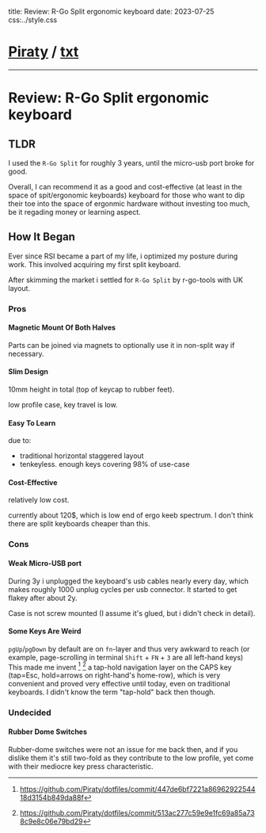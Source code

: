 title: Review: R-Go Split ergonomic keyboard
date: 2023-07-25
css:../style.css

# [Piraty](../index.md) / [txt](./index.md)

---

# Review: R-Go Split ergonomic keyboard

## TLDR

I used the `R-Go Split` for roughly 3 years, until the micro-usb port broke for
good.

Overall, I can recommend it as a good and cost-effective (at least in the space
of spit/ergonomic keyboards) keyboard for those who want to dip their toe into
the space of ergonmic hardware without investing too much, be it regading
money or learning aspect.

## How It Began

Ever since RSI became a part of my life, i optimized my posture during work.
This involved acquiring my first split keyboard.

After skimming the market i settled for
`R-Go Split` by r-go-tools
with UK layout.

### Pros

#### Magnetic Mount Of Both Halves

Parts can be joined via magnets to optionally use it in non-split way if
necessary.

#### Slim Design

10mm height in total (top of keycap to rubber feet).

low profile case, key travel is low.

#### Easy To Learn

due to:

* traditional horizontal staggered layout
* tenkeyless. enough keys covering 98% of use-case

#### Cost-Effective

relatively low cost.

currently about 120$, which is low end of ergo keeb spectrum. I don't think
there are split keyboards cheaper than this.

### Cons

#### Weak Micro-USB port

During 3y i unplugged the keyboard's usb cables nearly every day, which makes
roughly 1000 unplug cycles per usb connector.
It started to get flakey after about 2y.

Case is not screw mounted (I assume it's glued, but i didn't check in detail).

#### Some Keys Are Weird

`pgUp`/`pgDown` by default are on `fn`-layer and thus very awkward to reach
(or example, page-scrolling in terminal `Shift` + `FN` + `3` are all left-hand
keys)
This made me invent [^caps-layer-0] [^caps-layer-1] a tap-hold navigation layer
on the CAPS key (tap=Esc, hold=arrows on right-hand's home-row), which is very
convenient and proved very effective until today, even on traditional keyboards.
I didn't know the term "tap-hold" back then though.

[^caps-layer-0]: https://github.com/Piraty/dotfiles/commit/447de6bf7221a8696292254418d3154b849da88f
[^caps-layer-1]: https://github.com/Piraty/dotfiles/commit/513ac277c59e9e1fc69a85a738c9e8c06e79bd29

### Undecided

#### Rubber Dome Switches

Rubber-dome switches were not an issue for me back then, and if you dislike
them it's still two-fold as they contribute to the low profile, yet come with
their mediocre key press characteristic.

